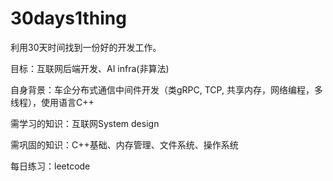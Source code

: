 # 30days1thing

利用30天时间找到一份好的开发工作。

目标：互联网后端开发、AI infra(非算法)

自身背景：车企分布式通信中间件开发（类gRPC, TCP, 共享内存，网络编程，多线程），使用语言C++

需学习的知识：互联网System design

需巩固的知识：C++基础、内存管理、文件系统、操作系统

每日练习：leetcode
